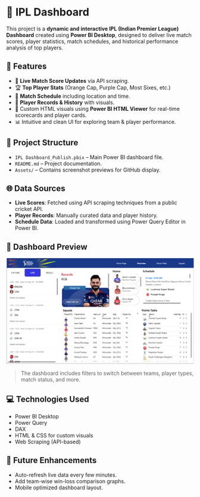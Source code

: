 # 🏏 IPL Dashboard

This project is a **dynamic and interactive IPL (Indian Premier League) Dashboard** created using **Power BI Desktop**, designed to deliver live match scores, player statistics, match schedules, and historical performance analysis of top players.

## 📌 Features

- 🔴 **Live Match Score Updates** via API scraping.
- 🏆 **Top Player Stats** (Orange Cap, Purple Cap, Most Sixes, etc.)
- 📅 **Match Schedule** including location and time.
- 📖 **Player Records & History** with visuals.
- 🎨 Custom HTML visuals using **Power BI HTML Viewer** for real-time scorecards and player cards.
- 📊 Intuitive and clean UI for exploring team & player performance.

## 📂 Project Structure

- `IPL Dashboard_Publish.pbix` – Main Power BI dashboard file.
- `README.md` – Project documentation.
- `Assets/` – Contains screenshot previews for GitHub display.

## 🌐 Data Sources

- **Live Scores**: Fetched using API scraping techniques from a public cricket API.
- **Player Records**: Manually curated data and player history.
- **Schedule Data**: Loaded and transformed using Power Query Editor in Power BI.

## 📸 Dashboard Preview

![IPL Dashboard Preview](https://github.com/sam00300/IPL_Dashboard/blob/main/Picture%201.png)

> The dashboard includes filters to switch between teams, player types, match status, and more.

## 💻 Technologies Used

- Power BI Desktop
- Power Query
- DAX
- HTML & CSS for custom visuals
- Web Scraping (API-based)

## 📝 Future Enhancements

- Auto-refresh live data every few minutes.
- Add team-wise win-loss comparison graphs.
- Mobile optimized dashboard layout.



